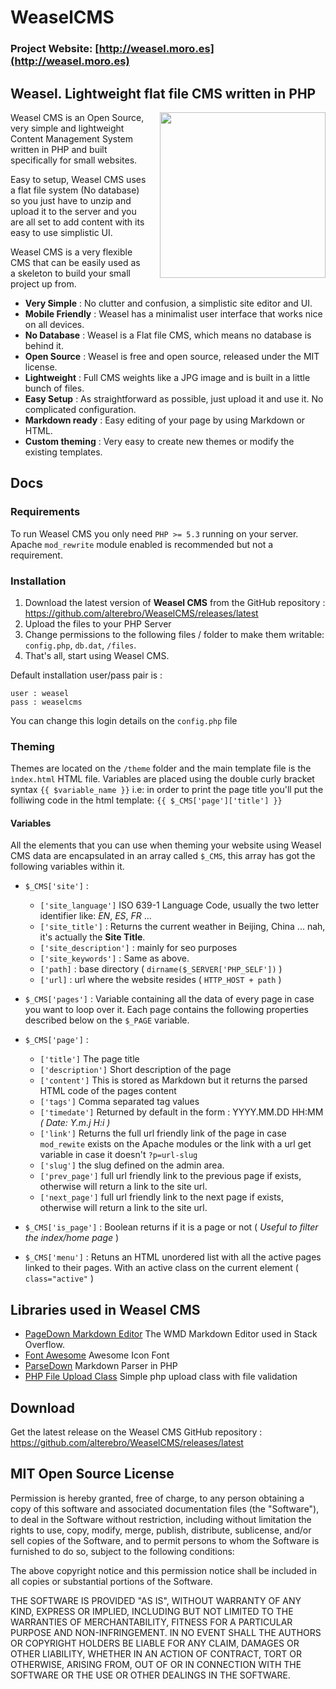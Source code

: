 # WeaselCMS

### Project Website: [http://weasel.moro.es](http://weasel.moro.es)

## Weasel. Lightweight flat file CMS written in PHP

<img src="http://weasel.moro.es/weasel.png" width="265" style="float: right; margin: 0 0 10px 20px;" />

Weasel CMS is an Open Source, very simple and lightweight Content Management System written in PHP and built specifically for small websites.

Easy to setup, Weasel CMS uses a flat file system (No database) so you just have to unzip and upload it to the server and you are all set to add content with its easy to use simplistic UI.

Weasel CMS is a very flexible CMS that can be easily used as a skeleton to build your small project up from.

- **Very Simple** : No clutter and confusion, a simplistic site editor and UI.
- **Mobile Friendly** : Weasel has a minimalist user interface that works nice on all devices.
- **No Database** : Weasel is a Flat file CMS, which means no database is behind it.
- **Open Source** : Weasel is free and open source, released under the MIT license.
- **Lightweight** : Full CMS weights like a JPG image and is built in a little bunch of files.
- **Easy Setup** : As straightforward as possible, just upload it and use it. No complicated configuration.
- **Markdown ready** : Easy editing of your page by using Markdown or HTML.
- **Custom theming** : Very easy to create new themes or modify the existing templates.


## Docs

### Requirements
To run Weasel CMS you only need `PHP >= 5.3` running on your server.
Apache `mod_rewrite` module enabled is recommended but not a requirement.


### Installation
1. Download the latest version of **Weasel CMS** from the GitHub repository : https://github.com/alterebro/WeaselCMS/releases/latest
2. Upload the files to your PHP Server
3. Change permissions to the following files / folder to make them writable: `config.php`, `db.dat`, `/files`.
4. That's all, start using Weasel CMS.

Default installation user/pass pair is :

	user : weasel
	pass : weaselcms

You can change this login details on the `config.php` file


### Theming

Themes are located on the `/theme` folder and the main template file is the `ìndex.html` HTML file.
Variables are placed using the double curly bracket syntax `{{ $variable_name }}` i.e: in order to print the page title you'll put the folliwing code in the html template: `{{ $_CMS['page']['title'] }}`


#### Variables

All the elements that you can use when theming your website using Weasel CMS data are encapsulated in an array called `$_CMS`, this array has got the following variables within it.

- `$_CMS['site']` :
	- `['site_language']` ISO 639-1 Language Code, usually the two letter identifier like: *EN*, *ES*, *FR* ...
	- `['site_title']` : Returns the current weather in Beijing, China ... nah, it's actually the **Site Title**.
    - `['site_description']` : mainly for seo purposes
    - `['site_keywords']` : Same as above.
	- `['path]` : base directory ( `dirname($_SERVER['PHP_SELF'])` )
	- `['url]` : url where the website resides ( `HTTP_HOST + path` )

- `$_CMS['pages']` : Variable containing all the data of every page in case you want to loop over it. Each page contains the following properties described below on the `$_PAGE` variable.

- `$_CMS['page']` :
	- `['title']` The page title
    - `['description']` Short description of the page
    - `['content']` This is stored as Markdown but it returns the parsed HTML code of the pages content
	- `['tags']` Comma separated tag values
    - `['timedate']` Returned by default in the form : YYYY.MM.DD HH:MM *( Date: Y.m.j H:i )*
	- `['link']` Returns the full url friendly link of the page in case `mod_rewite` exists on the Apache modules or the link with a url get variable in case it doesn't `?p=url-slug`
	- `['slug']` the slug defined on the admin area.
	- `['prev_page']` full url friendly link to the previous page if exists, otherwise will return a link to the site url.
	- `['next_page']` full url friendly link to the next page if exists, otherwise will return a link to the site url.

- `$_CMS['is_page']` : Boolean returns if it is a page or not ( *Useful to filter the index/home page* )
- `$_CMS['menu']` : Retuns an HTML unordered list with all the active pages linked to their pages. With an active class on the current element ( `class="active"` )


## Libraries used in Weasel CMS

- [PageDown Markdown Editor](https://github.com/timmyomahony/pagedown) The WMD Markdown Editor used in Stack Overflow.
- [Font Awesome](https://fortawesome.github.io/Font-Awesome/) Awesome Icon Font
- [ParseDown](http://parsedown.org/) Markdown Parser in PHP
- [PHP File Upload Class](https://github.com/aivis/PHP-file-upload-class) Simple php upload class with file validation



## Download
Get the latest release on the Weasel CMS GitHub repository :
https://github.com/alterebro/WeaselCMS/releases/latest


## MIT Open Source License
Permission is hereby granted, free of charge, to any person obtaining a copy of this software and associated documentation files (the "Software"), to deal in the Software without restriction, including without limitation the rights to use, copy, modify, merge, publish, distribute, sublicense, and/or sell copies of the Software, and to permit persons to whom the Software is furnished to do so, subject to the following conditions:

The above copyright notice and this permission notice shall be included in all copies or substantial portions of the Software.

THE SOFTWARE IS PROVIDED "AS IS", WITHOUT WARRANTY OF ANY KIND, EXPRESS OR IMPLIED, INCLUDING BUT NOT LIMITED TO THE WARRANTIES OF MERCHANTABILITY, FITNESS FOR A PARTICULAR PURPOSE AND NON-INFRINGEMENT. IN NO EVENT SHALL THE AUTHORS OR COPYRIGHT HOLDERS BE LIABLE FOR ANY CLAIM, DAMAGES OR OTHER LIABILITY, WHETHER IN AN ACTION OF CONTRACT, TORT OR OTHERWISE, ARISING FROM, OUT OF OR IN CONNECTION WITH THE SOFTWARE OR THE USE OR OTHER DEALINGS IN THE SOFTWARE.
